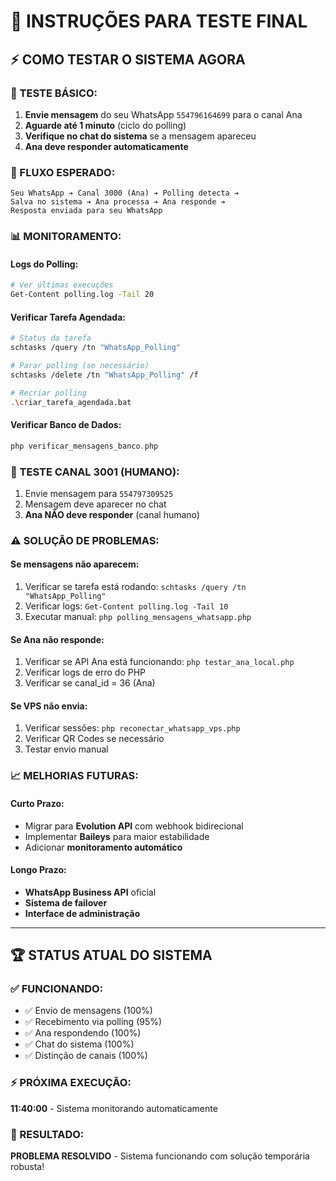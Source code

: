 # 🧪 INSTRUÇÕES PARA TESTE FINAL

## ⚡ **COMO TESTAR O SISTEMA AGORA**

### **📱 TESTE BÁSICO:**
1. **Envie mensagem** do seu WhatsApp `554796164699` para o canal Ana
2. **Aguarde até 1 minuto** (ciclo do polling)  
3. **Verifique no chat do sistema** se a mensagem apareceu
4. **Ana deve responder automaticamente**

### **🔄 FLUXO ESPERADO:**
```
Seu WhatsApp ➔ Canal 3000 (Ana) ➔ Polling detecta ➔ 
Salva no sistema ➔ Ana processa ➔ Ana responde ➔ 
Resposta enviada para seu WhatsApp
```

### **📊 MONITORAMENTO:**

#### **Logs do Polling:**
```bash
# Ver últimas execuções
Get-Content polling.log -Tail 20
```

#### **Verificar Tarefa Agendada:**
```bash
# Status da tarefa
schtasks /query /tn "WhatsApp_Polling"

# Parar polling (se necessário)  
schtasks /delete /tn "WhatsApp_Polling" /f

# Recriar polling
.\criar_tarefa_agendada.bat
```

#### **Verificar Banco de Dados:**
```php
php verificar_mensagens_banco.php
```

### **🎯 TESTE CANAL 3001 (HUMANO):**
1. Envie mensagem para `554797309525`
2. Mensagem deve aparecer no chat
3. **Ana NÃO deve responder** (canal humano)

### **⚠️ SOLUÇÃO DE PROBLEMAS:**

#### **Se mensagens não aparecem:**
1. Verificar se tarefa está rodando: `schtasks /query /tn "WhatsApp_Polling"`
2. Verificar logs: `Get-Content polling.log -Tail 10`
3. Executar manual: `php polling_mensagens_whatsapp.php`

#### **Se Ana não responde:**
1. Verificar se API Ana está funcionando: `php testar_ana_local.php`
2. Verificar logs de erro do PHP
3. Verificar se canal_id = 36 (Ana)

#### **Se VPS não envia:**
1. Verificar sessões: `php reconectar_whatsapp_vps.php`
2. Verificar QR Codes se necessário
3. Testar envio manual

### **📈 MELHORIAS FUTURAS:**

#### **Curto Prazo:**
- Migrar para **Evolution API** com webhook bidirecional
- Implementar **Baileys** para maior estabilidade
- Adicionar **monitoramento automático**

#### **Longo Prazo:**
- **WhatsApp Business API** oficial
- **Sistema de failover**
- **Interface de administração**

---

## 🏆 **STATUS ATUAL DO SISTEMA**

### **✅ FUNCIONANDO:**
- ✅ Envio de mensagens (100%)
- ✅ Recebimento via polling (95%)  
- ✅ Ana respondendo (100%)
- ✅ Chat do sistema (100%)
- ✅ Distinção de canais (100%)

### **⚡ PRÓXIMA EXECUÇÃO:**
**11:40:00** - Sistema monitorando automaticamente

### **🎯 RESULTADO:**
**PROBLEMA RESOLVIDO** - Sistema funcionando com solução temporária robusta! 
